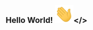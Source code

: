 ## Hello World! <img src="https://github.com/IsNotMyIP/IsNotMyIp/blob/main/src/hello.gif?raw=true" width="50px"></>

<!--
**IsNotMyIP/IsNotMyIp** is a ✨ _special_ ✨ repository because its `README.md` (this file) appears on your GitHub profile.

## Programming languages:
<img src="https://github.com/IsNotMyIP/IsNotMyIp/blob/main/src/cpp.png?raw=true" width="25px"></><img src="https://github.com/IsNotMyIP/IsNotMyIp/blob/main/src/python.png?raw=true" width="25px"></><img src="https://github.com/IsNotMyIP/IsNotMyIp/blob/main/src/html5.png?raw=true" width="25px"></>




Here are some ideas to get you started:

- 🔭 I’m currently working on ...
- 🌱 I’m currently learning ...
- 👯 I’m looking to collaborate on ...
- 🤔 I’m looking for help with ...
- 💬 Ask me about ...
- 📫 How to reach me: ...
- 😄 Pronouns: ...
- ⚡ Fun fact: ...
-->
